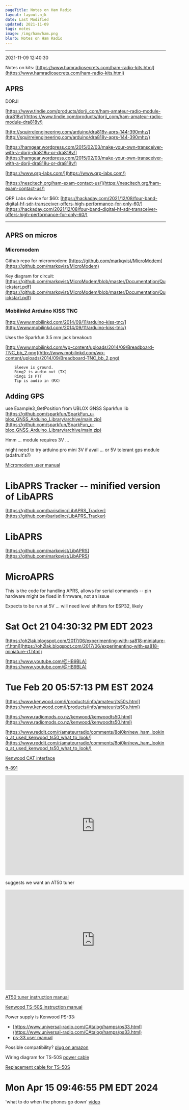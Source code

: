 ```yaml
---
pageTitle: Notes on Ham Radio
layout: layout.njk
date: Last Modified
updated: 2021-11-09
tags: notes 
image: /img/ham/ham.png
blurb: Notes on Ham Radio
---
```


---
2021-11-09 12:40:30

Notes on kits: [https://www.hamradiosecrets.com/ham-radio-kits.html](https://www.hamradiosecrets.com/ham-radio-kits.html)

## APRS

DORJI

[https://www.tindie.com/products/dorji_com/ham-amateur-radio-module-dra818v/](https://www.tindie.com/products/dorji_com/ham-amateur-radio-module-dra818v/)

[http://squirrelengineering.com/arduino/dra818v-aprs-144-390mhz/](http://squirrelengineering.com/arduino/dra818v-aprs-144-390mhz/)

[https://hamgear.wordpress.com/2015/02/03/make-your-own-transceiver-with-a-dorji-dra818u-or-dra818v/](https://hamgear.wordpress.com/2015/02/03/make-your-own-transceiver-with-a-dorji-dra818u-or-dra818v/)

[https://www.qrp-labs.com/](https://www.qrp-labs.com/)

[https://nescitech.org/ham-exam-contact-us/](https://nescitech.org/ham-exam-contact-us/)

QRP Labs device for $60: [https://hackaday.com/2021/12/08/four-band-digital-hf-sdr-transceiver-offers-high-performance-for-only-60/](https://hackaday.com/2021/12/08/four-band-digital-hf-sdr-transceiver-offers-high-performance-for-only-60/)

---

## APRS on micros

### Micromodem

Github repo for micromodem: [https://github.com/markqvist/MicroModem](https://github.com/markqvist/MicroModem)

Key diagram for circuit: [https://github.com/markqvist/MicroModem/blob/master/Documentation/Quickstart.pdf](https://github.com/markqvist/MicroModem/blob/master/Documentation/Quickstart.pdf)

### Mobilinkd Arduino KISS TNC

[http://www.mobilinkd.com/2014/09/11/arduino-kiss-tnc/](http://www.mobilinkd.com/2014/09/11/arduino-kiss-tnc/)

Uses the Sparkfun 3.5 mm jack breakout:

[http://www.mobilinkd.com/wp-content/uploads/2014/09/Breadboard-TNC_bb_2.png](http://www.mobilinkd.com/wp-content/uploads/2014/09/Breadboard-TNC_bb_2.png)


```
    Sleeve is ground.
    Ring2 is audio out (TX)
    Ring1 is PTT
    Tip is audio in (RX)
```

## Adding GPS

use Example3_GetPosition from UBLOX GNSS Sparkfun lib [https://github.com/sparkfun/SparkFun_u-blox_GNSS_Arduino_Library/archive/main.zip](https://github.com/sparkfun/SparkFun_u-blox_GNSS_Arduino_Library/archive/main.zip)

Hmm ... module requires 3V ...

might need to try arduino pro mini 3V if avail ... or 5V tolerant gps module
(adafruit's?)

[Micromodem user manual](https://unsigned.io/shop/wp-content/uploads/2018/04/MicroModem_Manual_v3-1.pdf)

# LibAPRS Tracker -- minified version of LibAPRS

[https://github.com/barisdinc/LibAPRS_Tracker](https://github.com/barisdinc/LibAPRS_Tracker)

# LibAPRS

[https://github.com/markqvist/LibAPRS](https://github.com/markqvist/LibAPRS)

# MicroAPRS

This is the code for handling APRS, allows for serial commands -- pin hardware might be fixed in firmware, not an issue

Expects to be run at 5V ... will need level shifters for ESP32, likely


# Sat Oct 21 04:30:32 PM EDT 2023

[https://oh2lak.blogspot.com/2017/06/experimenting-with-sa818-miniature-rf.html](https://oh2lak.blogspot.com/2017/06/experimenting-with-sa818-miniature-rf.html)

[https://www.youtube.com/@HB9BLA](https://www.youtube.com/@HB9BLA)


# Tue Feb 20 05:57:13 PM EST 2024

[https://www.kenwood.com/i/products/info/amateur/ts50s.html](https://www.kenwood.com/i/products/info/amateur/ts50s.html)

[https://www.radiomods.co.nz/kenwood/kenwoodts50.html](https://www.radiomods.co.nz/kenwood/kenwoodts50.html)

[https://www.reddit.com/r/amateurradio/comments/8oi0kr/new_ham_looking_at_used_kenwood_ts50_what_to_look/](https://www.reddit.com/r/amateurradio/comments/8oi0kr/new_ham_looking_at_used_kenwood_ts50_what_to_look/)

[Kenwood CAT interface](https://www.g4zlp.co.uk/unified/KenwoodCAT.shtml)

[ft-891](https://www.yaesu.com/indexVS.cfm?cmd=DisplayProducts&ProdCatID=102&encProdID=DF4DB262968932E999EAF928B5B6A1A7&DivisionID=65&isArchived=0)

<iframe width="560" height="315" src="https://www.youtube.com/embed/9C2qsosGok4?si=gOV13IuuQ3E-lg-N" title="YouTube video player" frameborder="0" allow="accelerometer; autoplay; clipboard-write; encrypted-media; gyroscope; picture-in-picture; web-share" allowfullscreen></iframe>

suggests we want an AT50 tuner

<iframe width="560" height="315" src="https://www.youtube.com/embed/OotTC4MKU3I?si=skzyzcO65GdTyRKw" title="YouTube video player" frameborder="0" allow="accelerometer; autoplay; clipboard-write; encrypted-media; gyroscope; picture-in-picture; web-share" allowfullscreen></iframe>

[AT50 tuner instruction manual](http://www.radiomanual.info/schemi/KENW_ACC/Kenwood_AT-50_user.pdf)

[Kenwood TS-50S instruction manual](https://www.hamanuals.com/MMans/mants50s.pdf)

Power supply is Kenwood PS-33:
- [https://www.universal-radio.com/CAtalog/hamps/ps33.html](https://www.universal-radio.com/CAtalog/hamps/ps33.html)
- [ps-33 user manual](http://www.radiomanual.info/schemi/KENW_ACC/Kenwood_PS-33_PS-53_user.pdf)

Possible compatibility? [plug on amazon](https://www.amazon.com/Superbat-Supply-Kenwood-Alinco-Mobile/dp/B0BVBGSLQV)

Wiring diagram for TS-50S [power cable](https://vk6ysf.com/dc_cable_hf_radio.htm)

[Replacement cable for TS-50S](https://www.ebay.com/itm/224032177137)  


# Mon Apr 15 09:46:55 PM EDT 2024

'what to do when the phones go down' [video](https://www.youtube.com/watch?v=Zob-kWl4xLw)

